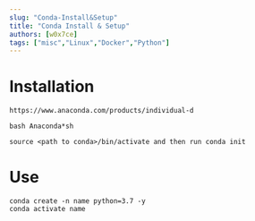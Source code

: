 ```yaml
---
slug: "Conda-Install&Setup"
title: "Conda Install & Setup"
authors: [w0x7ce]
tags: ["misc","Linux","Docker","Python"]
---
```


# Installation

```
https://www.anaconda.com/products/individual-d
```

```
bash Anaconda*sh
```

```
source <path to conda>/bin/activate and then run conda init
```

# Use

```
conda create -n name python=3.7 -y
conda activate name
```